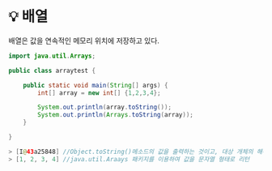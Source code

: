 # 💡 **배열**

배열은 값을 연속적인 메모리 위치에 저장하고 있다.

```java
import java.util.Arrays;

public class arraytest {

	public static void main(String[] args) {
		int[] array = new int[] {1,2,3,4};

		System.out.println(array.toString());
		System.out.println(Arrays.toString(array));
	}

}

```

```java
> [I@43a25848] //Object.toString()메소드의 값을 출력하는 것이고, 대상 개체의 해쉬코드값을 출력한다
> [1, 2, 3, 4] //java.util.Araays 패키지를 이용하여 값을 문자열 형태로 리턴
```
